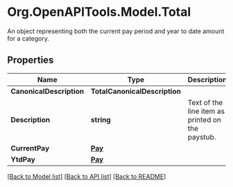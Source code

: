 # Org.OpenAPITools.Model.Total
An object representing both the current pay period and year to date amount for a category.

## Properties

Name | Type | Description | Notes
------------ | ------------- | ------------- | -------------
**CanonicalDescription** | **TotalCanonicalDescription** |  | [optional] 
**Description** | **string** | Text of the line item as printed on the paystub. | [optional] 
**CurrentPay** | [**Pay**](Pay.md) |  | [optional] 
**YtdPay** | [**Pay**](Pay.md) |  | [optional] 

[[Back to Model list]](../README.md#documentation-for-models) [[Back to API list]](../README.md#documentation-for-api-endpoints) [[Back to README]](../README.md)

